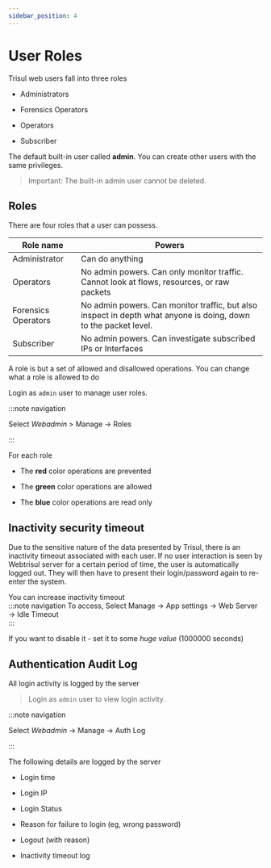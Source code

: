 ```yaml
---
sidebar_position: 4
---
```


# User Roles

Trisul web users fall into three roles

- Administrators  

- Forensics Operators  

- Operators  

- Subscriber

The default built-in user called **admin**. You can create other users with the same privileges.  

> Important:  The built-in admin user cannot be deleted.

## Roles

There are four roles that a user can possess.

| Role name           | Powers                                                                                                          |
| ------------------- | --------------------------------------------------------------------------------------------------------------- |
| Administrator       | Can do anything                                                                                                 |
| Operators           | No admin powers. Can only monitor traffic. Cannot look at flows, resources, or raw packets                      |
| Forensics Operators | No admin powers. Can monitor traffic, but also inspect in depth what anyone is doing, down to the packet level. |
| Subscriber          | No admin powers. Can investigate subscribed IPs or Interfaces                                                   |

A role is but a set of allowed and disallowed operations. You can change
what a role is allowed to do

Login as `admin` user to manage user roles.

:::note navigation

Select *Webadmin* \> Manage -\> Roles

:::

For each role  

- The **red** color operations are prevented 

- The **green** color operations are allowed  

- The **blue** color operations are read only

## Inactivity security timeout

Due to the sensitive nature of the data presented by Trisul, there is an
inactivity timeout associated with each user. If no user interaction is
seen by Webtrisul server for a certain period of time, the user is
automatically logged out. They will then have to present their
login/password again to re-enter the system.

You can increase inactivity timeout  
:::note navigation 
To access, Select Manage -\> App settings -\> Web Server -\> Idle Timeout  
:::

If you want to disable it - set it to some *huge value* (1000000
seconds)

## Authentication Audit Log

All login activity is logged by the server

> Login as `admin` user to view login activity.

:::note navigation

Select *Webadmin* -\> Manage -\> Auth Log

:::

The following details are logged by the server  

- Login time  

- Login IP  

- Login Status  

- Reason for failure to login (eg, wrong password)  

- Logout (with reason)  

- Inactivity timeout log
